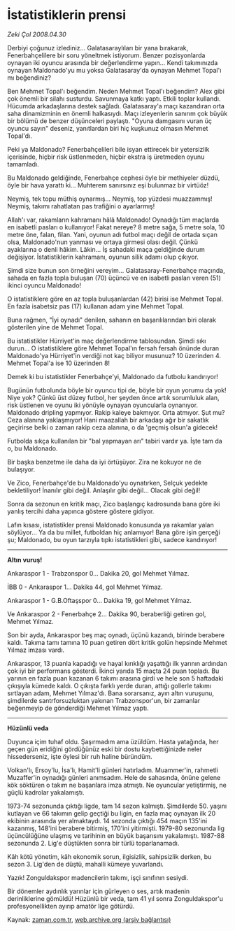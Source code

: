 # İstatistiklerin prensi

*Zeki Çol 2008.04.30*

<tr><td class="metin" colspan="2" style="padding-top: 20px; padding-left: 5px; padding-right: 10px;">Derbiyi çoğunuz izlediniz... Galatasaraylıları bir yana bırakarak, Fenerbahçelilere bir soru yöneltmek istiyorum. Benzer pozisyonlarda oynayan iki oyuncu arasında bir değerlendirme yapın... Kendi takımınızda oynayan Maldonado'yu mu yoksa Galatasaray'da oynayan Mehmet Topal'ı mı beğendiniz?</td></tr><tr><td class="metin" colspan="2" style="padding-top: 20px; padding-left: 5px; padding-right: 10px;"><p>Ben Mehmet Topal'ı beğendim. Neden Mehmet Topal'ı beğendim? Alex gibi çok önemli bir silahı susturdu. Savunmaya katkı yaptı. Etkili toplar kullandı. Hücumda arkadaşlarına destek sağladı. Galatasaray'a maçı kazandıran orta saha dinamizminin en önemli halkasıydı. Maçı izleyenlerin sanırım çok büyük bir bölümü de benzer düşünceleri paylaştı. "Oyuna damgasını vuran üç oyuncu sayın" deseniz, yanıtlardan biri hiç kuşkunuz olmasın Mehmet Topal'dı. 
<p>Peki ya Maldonado? Fenerbahçelileri bile isyan ettirecek bir yetersizlik içerisinde, hiçbir risk üstlenmeden, hiçbir ekstra iş üretmeden oyunu tamamladı. 
<p>Bu Maldonado geldiğinde, Fenerbahçe cephesi öyle bir methiyeler düzdü, öyle bir hava yarattı ki... Muhterem sanırsınız eşi bulunmaz bir virtüöz!
<p>Neymiş, tek topu müthiş oynarmış... Neymiş, top yüzdesi muazzammış! Neymiş, takımı rahatlatan pas trafiğini o ayarlarmış!
<p>Allah'ı var, rakamların kahramanı hâlâ Maldonado! Oynadığı tüm maçlarda en isabetli pasları o kullanıyor! Fakat nereye? 8 metre sağa, 5 metre sola, 10 metre öne, falan, filan. Yani, oyunun adı futbol maçı değil de ortada sıçan olsa, Maldonado'nun yanması ve ortaya girmesi olası değil. Çünkü ayaklarına o denli hâkim. Lâkin... İş sahadaki maça geldiğinde durum değişiyor. İstatistiklerin kahramanı, oyunun silik adamı olup çıkıyor.
<p>Şimdi size bunun son örneğini vereyim... Galatasaray-Fenerbahçe maçında, sahada en fazla topla buluşan (70) üçüncü ve en isabetli pasları veren (51) ikinci oyuncu Maldonado!
<p>O istatistiklere göre en az topla buluşanlardan (42) birisi ise Mehmet Topal. En fazla isabetsiz pas (17) kullanan adam yine Mehmet Topal.
<p>Buna rağmen, "İyi oynadı" denilen, sahanın en başarılılarından biri olarak gösterilen yine de Mehmet Topal. 
<p>Bu istatistikler Hürriyet'in maç değerlendirme tablosundan. Şimdi sıkı durun... O istatistiklere göre Mehmet Topal'ın fersah fersah önünde duran Maldonado'ya Hürriyet'in verdiği not kaç biliyor musunuz? 10 üzerinden 4. Mehmet Topal'a ise 10 üzerinden 8!
<p>Demek ki bu istatistikler Fenerbahçe'yi, Maldonado da futbolu kandırıyor! 
<p>Bugünün futbolunda böyle bir oyuncu tipi de, böyle bir oyun yorumu da yok! Niye yok? Çünkü üst düzey futbol, her şeyden önce artık sorumluluk alan, risk üstlenen ve oyunu iki yönüyle oynayan oyuncularla oynanıyor. Maldonado dripling yapmıyor. Rakip kaleye bakmıyor. Orta atmıyor. Şut mu? Ceza alanına yaklaşmıyor! Hani maazallah bir arkadaşı ağır bir sakatlık geçirirse belki o zaman rakip ceza alanına, o da 'geçmiş olsun'a gidecek!
<p>Futbolda sıkça kullanılan bir "bal yapmayan arı" tabiri vardır ya. İşte tam da o, bu Maldonado. 
<p>Bir başka benzetme ile daha da iyi örtüşüyor. Zira ne kokuyor ne de bulaşıyor. 
<p>Ve Zico, Fenerbahçe'de bu Maldonado'yu oynatırken, Selçuk yedekte bekletiliyor! İnanılır gibi değil. Anlaşılır gibi değil... Olacak gibi değil!
<p>Sonra da sezonun en kritik maçı, Zico başlangıç kadrosunda bana göre iki yanlış tercihi daha yapınca göstere göstere gidiyor.
<p>Lafın kısası, istatistikler prensi Maldonado konusunda ya rakamlar yalan söylüyor... Ya da bu millet, futboldan hiç anlamıyor! Bana göre işin gerçeği şu; Maldonado, bu oyun tarzıyla tıpkı istatistikleri gibi, sadece kandırıyor!
<p><hr/>
<b><p>Altın vuruş!</p></b>
<p>Ankaraspor 1 - Trabzonspor 0... Dakika 20, gol Mehmet Yılmaz.
<p>İBB 0 - Ankaraspor 1... Dakika 44, gol Mehmet Yılmaz.
<p>Ankaraspor 1 - G.B.Oftaşspor 0... Dakika 19, gol Mehmet Yılmaz.
<p>Ve Ankaraspor 2 - Fenerbahçe 2... Dakika 90, beraberliği getiren gol, Mehmet Yılmaz.
<p>Son bir ayda, Ankaraspor beş maç oynadı, üçünü kazandı, birinde berabere kaldı. Takıma tamı tamına 10 puan getiren dört kritik golün hepsinde Mehmet Yılmaz imzası vardı. 
<p>Ankaraspor, 13 puanla kapadığı ve hayal kırıklığı yaşattığı ilk yarının ardından çok iyi bir performans gösterdi. İkinci yarıda 15 maçta 24 puan topladı. Bu yarının en fazla puan kazanan 6 takımı arasına girdi ve hele son 5 haftadaki çıkışıyla kümede kaldı. O çıkışta farklı yerde duran, attığı gollerle takımı sırtlayan adam, Mehmet Yılmaz'dı. Bana sorarsanız, ayın altın vuruşunu, şimdilerde santrforsuzluktan yakınan Trabzonspor'un, bir zamanlar beğenmeyip de gönderdiği Mehmet Yılmaz yaptı.
<p>
<hr/>
<b><p>Hüzünlü veda</p></b>
<p>Duyunca içim tuhaf oldu. Şaşırmadım ama üzüldüm. Hasta yatağında, her geçen gün eridiğini gördüğünüz eski bir dostu kaybettiğinizde neler hissederseniz, işte öylesi bir ruh haline büründüm.
<p>Volkan'lı, Ersoy'lu, İsa'lı, Hamit'li günleri hatırladım. Muammer'in, rahmetli Muzaffer'in oynadığı günleri anımsadım. Hele de sahasında, önüne gelene kök söktüren o takım ne başarılara imza atmıştı. Ne oyuncular yetiştirmiş, ne güçlü kadrolar yakalamıştı.
<p>1973-74 sezonunda çıktığı ligde, tam 14 sezon kalmıştı. Şimdilerde 50. yaşını kutlayan ve 66 takımın gelip geçtiği bu ligin, en fazla maç oynayan ilk 20 ekibinin arasında yer almaktaydı. 14 sezonda çıktığı 454 maçın 135'ini kazanmış, 148'ini berabere bitirmiş, 170'ini yitirmişti. 1979-80 sezonunda lig üçüncülüğüne ulaşmış ve tarihinin en büyük başarısını yakalamıştı. 1987-88 sezonunda 2. Lig'e düştükten sonra bir türlü toparlanamadı. 
<p>Kâh kötü yönetim, kâh ekonomik sorun, ilgisizlik, sahipsizlik derken, bu sezon 3. Lig'den de düştü, mahalli kümeye yuvarlandı.
<p>Yazık! Zonguldakspor madencilerin takımı, işçi sınıfının sesiydi. 
<p>Bir dönemler aydınlık yarınlar için gürleyen o ses, artık madenin derinliklerine gömüldü! Hüzünlü bir veda, tam 41 yıl sonra Zonguldakspor'u profesyonellikten ayırıp amatör lige götürdü. <br/></p></p></p></p></p></p></p></p></p></p></p></p></p></p></p></p></p></p></p></p></p></p></p></p></p></p></p></p></p></p></td></tr>

Kaynak: [zaman.com.tr](http://zaman.com.tr/yazar.do?yazino=683297), [web.archive.org (arşiv bağlantısı)](http://web.archive.org/web/20080630005304/http://www.zaman.com.tr:80/yazar.do?yazino=683297)
